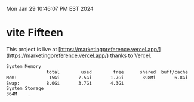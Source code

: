 Mon Jan 29 10:46:07 PM EST 2024

# vite Fifteen


This project is live at [https://marketingpreference.vercel.app/](https://marketingpreference.vercel.app/) thanks to Vercel.

```bash
System Memory
               total        used        free      shared  buff/cache   available
Mem:            15Gi       7.5Gi       1.7Gi       398Mi       6.8Gi       7.7Gi
Swap:          8.0Gi       3.7Gi       4.3Gi
System Storage
364M	.
```
```bash
